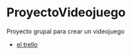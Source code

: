 # ProyectoVideojuego
Proyecto grupal para crear un videojuego

* [el trello](https://trello.com/b/rPLVdcRp/proyectoprogmultiev1)
